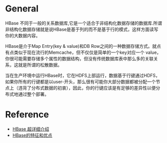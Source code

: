 # General

 HBase 不同于一般的关系数据库,它是一个适合于非结构化数据存储的数据库.所谓非结构化数据存储就是说HBase是基于列的而不是基于行的模式，这样方面读写你的大数据内容。
 
 HBase是介于Map Entry(key & value)和DB Row之间的一种数据存储方式。就点有点类似于现在流行的Memcache，但不仅仅是简单的一个key对应一个 value，你很可能需要存储多个属性的数据结构，但没有传统数据库表中那么多的关联关系，这就是所谓的松散数据。
 
 当在生产环境中运行HBase时，它在HDFS上部运行，数据基于行键通过HDFS，如果你所有的行键都是以user-开头，那么很有可能你大部分数据都被分配一个节点上（违背了分布式数据的初衷），因此，你的行键应该是有足够的差异性以便分布式地通过整个部署。
 
# Reference

 - [HBase 超详细介绍](http://blog.csdn.net/frankiewang008/article/details/41965543)
 - [HBase的特征和优点](http://blog.jobbole.com/83614/)